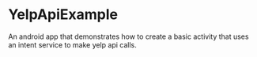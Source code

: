 # YelpApiExample
An android app that demonstrates how to create a basic activity that uses an intent service to make yelp api calls.
